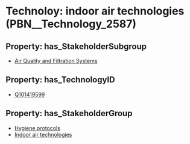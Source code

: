 # Technoloy: __indoor air technologies__ (PBN__Technology_2587)

## Property: has_StakeholderSubgroup

* [Air Quality and Filtration Systems](PBN__TechSubgroup_76)

## Property: has_TechnologyID

* [Q101419599](Q101419599)

## Property: has_StakeholderGroup

* [Hygiene protocols](PBN__TechGroup_9)
* [Indoor air technologies](PBN__TechGroup_13)

